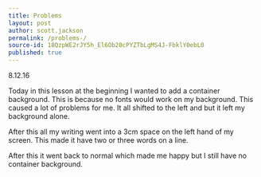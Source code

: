```yaml
---
title: Problems 
layout: post
author: scott.jackson
permalink: /problems-/
source-id: 18QzpWE2rJY5h_El6Ob20cPYZTbLgMS4J-FbklY0ebL0
published: true
---
```

8.12.16

Today in this lesson at the beginning I wanted to add a container background. This is because no fonts would work on my background. This caused a lot of problems for me. It all shifted to the left and but it left my background alone.

After this all my writing went into a 3cm space on the left hand of my screen. This made it have two or three words on a line.

After this it went back to normal which made me happy but I still have no container background.

